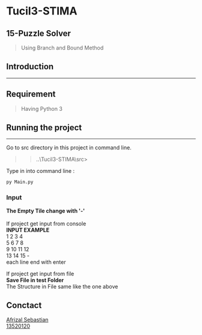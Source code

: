 # Tucil3-STIMA

## 15-Puzzle Solver
> Using Branch and Bound Method

## Introduction
---

## Requirement
> Having Python 3

## Running the project
---
Go to src directory in this project in command line.
>> ..\Tucil3-STIMA\src>

Type in into command line :
```bash
py Main.py
```
### Input
**The Empty Tile change with '-'**<br><br>
If project get input from console <br>
**INPUT EXAMPLE** <br>
1 2 3 4 <br>
5 6 7 8 <br>
9 10 11 12 <br>
13 14 15 - <br>
each line end with enter<br>

If project get input from file <br>
**Save File in test Folder**<br>
The Structure in File same like the one above

## Conctact
[Afrizal Sebastian <br> 13520120](https://github.com/afrizalsebastian)
